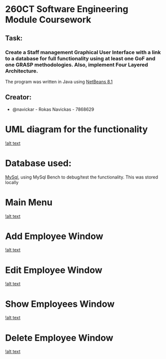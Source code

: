 # 260CT Software Engineering Module Coursework
## Task: ##
### Create a Staff management Graphical User Interface with a link to a database for full functionality using at least one GoF and one GRASP methodologies. Also, implement Four Layered Architecture.

The program was written in Java using [NetBeans 8.1](https://netbeans.org/community/releases/81/install.html)
## Creator: ##
* @navickar - Rokas Navickas - 7868629

# UML diagram for the functionality #
[!alt text](https://github.coventry.ac.uk/navickar/260CT/blob/master/uml.png)

# Database used: #
[MySql](https://www.mysql.com/), using MySql Bench to debug/test the functionality. This was stored locally


# Main Menu #
[!alt text](https://github.coventry.ac.uk/navickar/260CT/blob/master/main.png)

# Add Employee Window #
[!alt text](https://github.coventry.ac.uk/navickar/260CT/blob/master/addemp.png)

# Edit Employee Window #
[!alt text](https://github.coventry.ac.uk/navickar/260CT/blob/master/editemp.png)

# Show Employees Window # 
[!alt text](https://github.coventry.ac.uk/navickar/260CT/blob/master/showemp.png)

# Delete Employee Window #
[!alt text](https://github.coventry.ac.uk/navickar/260CT/blob/master/delemp.png)







